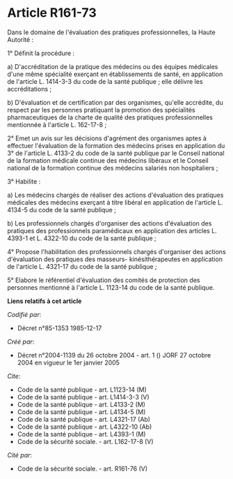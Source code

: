 # Article R161-73

Dans le domaine de l'évaluation des pratiques professionnelles, la Haute Autorité :

1° Définit la procédure :

a) D'accréditation de la pratique des médecins ou des équipes médicales d'une même spécialité exerçant en établissements de
santé, en application de l'article L. 1414-3-3 du code de la santé publique ; elle délivre les accréditations ;

b) D'évaluation et de certification par des organismes, qu'elle accrédite, du respect par les personnes pratiquant la
promotion des spécialités pharmaceutiques de la charte de qualité des pratiques professionnelles mentionnée à l'article L.
162-17-8 ;

2° Emet un avis sur les décisions d'agrément des organismes aptes à effectuer l'évaluation de la formation des médecins
prises en application du 3° de l'article L. 4133-2 du code de la santé publique par le Conseil national de la formation
médicale continue des médecins libéraux et le Conseil national de la formation continue des médecins salariés non
hospitaliers ;

3° Habilite :

a) Les médecins chargés de réaliser des actions d'évaluation des pratiques médicales des médecins exerçant à titre libéral en
application de l'article L. 4134-5 du code de la santé publique ;

b) Les professionnels chargés d'organiser des actions d'évaluation des pratiques des professionnels paramédicaux en
application des articles L. 4393-1 et L. 4322-10 du code de la santé publique ;

4° Propose l'habilitation des professionnels chargés d'organiser des actions d'évaluation des pratiques des masseurs-
kinésithérapeutes en application de l'article L. 4321-17 du code de la santé publique ;

5° Elabore le référentiel d'évaluation des comités de protection des personnes mentionné à l'article L. 1123-14 du code de la
santé publique.

**Liens relatifs à cet article**

_Codifié par_:

  - Décret n°85-1353 1985-12-17

_Créé par_:

  - Décret n°2004-1139 du 26 octobre 2004 - art. 1 () JORF 27 octobre 2004 en vigueur le 1er janvier 2005

_Cite_:

  - Code de la santé publique - art. L1123-14 (M)
  - Code de la santé publique - art. L1414-3-3 (V)
  - Code de la santé publique - art. L4133-2 (M)
  - Code de la santé publique - art. L4134-5 (M)
  - Code de la santé publique - art. L4321-17 (Ab)
  - Code de la santé publique - art. L4322-10 (Ab)
  - Code de la santé publique - art. L4393-1 (M)
  - Code de la sécurité sociale. - art. L162-17-8 (V)

_Cité par_:

  - Code de la sécurité sociale. - art. R161-76 (V)
